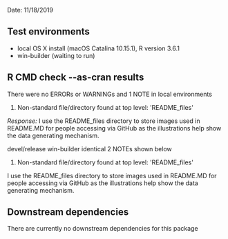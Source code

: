 Date: 11/18/2019
## Test environments
+ local OS X install (macOS Catalina 10.15.1), R version 3.6.1
+ win-builder (waiting to run)

## R CMD check --as-cran results
There were no ERRORs or WARNINGs and 1 NOTE in local environments

1. Non-standard file/directory found at top level:
    'README_files'

*Response:* I use the README_files directory to store images used in README.MD for people accessing via GitHub as
the illustrations help show the data generating mechanism.

devel/release win-builder identical 2 NOTEs shown below

1.  Non-standard file/directory found at top level:
    'README_files'

I use the README_files directory to store images used in README.MD for people accessing via GitHub as
the illustrations help show the data generating mechanism.

## Downstream dependencies
There are currently no downstream dependencies for this package
